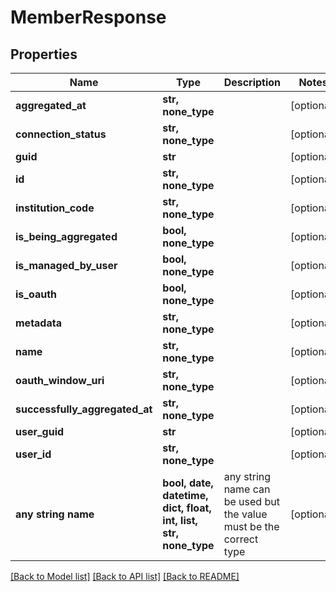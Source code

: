 # MemberResponse


## Properties
Name | Type | Description | Notes
------------ | ------------- | ------------- | -------------
**aggregated_at** | **str, none_type** |  | [optional] 
**connection_status** | **str, none_type** |  | [optional] 
**guid** | **str** |  | [optional] 
**id** | **str, none_type** |  | [optional] 
**institution_code** | **str, none_type** |  | [optional] 
**is_being_aggregated** | **bool, none_type** |  | [optional] 
**is_managed_by_user** | **bool, none_type** |  | [optional] 
**is_oauth** | **bool, none_type** |  | [optional] 
**metadata** | **str, none_type** |  | [optional] 
**name** | **str, none_type** |  | [optional] 
**oauth_window_uri** | **str, none_type** |  | [optional] 
**successfully_aggregated_at** | **str, none_type** |  | [optional] 
**user_guid** | **str** |  | [optional] 
**user_id** | **str, none_type** |  | [optional] 
**any string name** | **bool, date, datetime, dict, float, int, list, str, none_type** | any string name can be used but the value must be the correct type | [optional]

[[Back to Model list]](../README.md#documentation-for-models) [[Back to API list]](../README.md#documentation-for-api-endpoints) [[Back to README]](../README.md)



